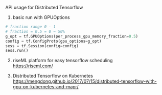 API usage for Distributed Tensorflow

1. basic run with GPUOptions <br>
```python
# fraction range 0 - 1
# fraction = 0.5 = 0 ~ 50%
g_opt = tf.GPUOptions(per_process_gpu_memory_fraction=0.5)
config = tf.ConfigProto(gpu_options=g_opt)
sess = tf.Session(config=config)
sess.run()
```

2. riseML platform for easy tensorflow scheduling<br>
https://riseml.com/ <br>

3. Distributed Tensorflow on Kubernetes <br>
https://mengdong.github.io/2017/07/15/distributed-tensorflow-with-gpu-on-kubernetes-and-mapr/ <br>

